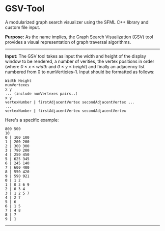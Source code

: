 # GSV-Tool
A modularized graph search visualizer using the SFML C++ library and custom file input.

<strong>Purpose:</strong> As the name implies, the Graph Search Visualization (GSV) tool provides a visual representation of graph traversal algorithms.
___
<strong>Input:</strong> The GSV tool takes as input the width and height of the display window to be rendered, a number of verities, the vertex positions in order (where _0 ≤ x ≤ width_ and _0 ≤ y ≤ height_) and finally an adjacency list numbered from 0 to numVerticies-1.
Input should be formatted as follows:
```
Width Height
numVertexes
x y
... (include numVertexes pairs..)
x y
vertexNumber | firstAdjacentVertex secondAdjacentVertex ... 
...
vertexNumber | firstAdjacentVertex secondAdjacentVertex
```
Here's a specific example:
```
800 500
10
0 | 100 100
1 | 200 200
2 | 300 300
3 | 790 200
4 | 250 450
5 | 625 345
6 | 245 140
7 | 600 400
8 | 550 420
9 | 590 921
0 | 1 2
1 | 0 3 6 9
2 | 0 3 4
3 | 1 2 5 7
4 | 2 7
5 | 6
6 | 1 5
7 | 4 8
8 | 7
9 | 1

```

___
